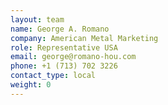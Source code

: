 ```yaml
---
layout: team
name: George A. Romano
company: American Metal Marketing
role: Representative USA
email: george@romano-hou.com
phone: +1 (713) 702 3226
contact_type: local
weight: 0
---
```

